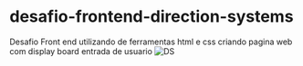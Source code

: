 # desafio-frontend-direction-systems
Desafio Front end utilizando de ferramentas html e css criando pagina web com display board entrada de usuario
![DS](https://user-images.githubusercontent.com/79919310/153439550-5a92b92c-a41d-4e6a-b83b-d191a0e0c3ce.JPG)
